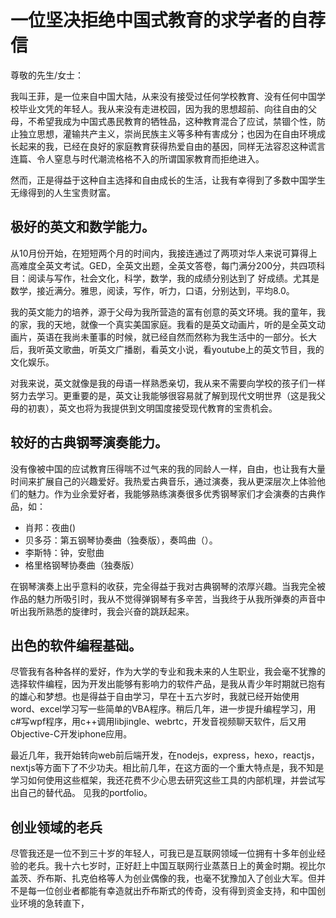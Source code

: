 # 一位坚决拒绝中国式教育的求学者的自荐信

尊敬的先生/女士：

我叫王菲，是一位来自中国大陆，从来没有接受过任何学校教育、没有任何中国学校毕业文凭的年轻人。我从来没有走进校园，因为我的思想超前、向往自由的父母，不希望我成为中国式愚民教育的牺牲品，这种教育混合了应试，禁锢个性，防止独立思想，灌输共产主义，崇尚民族主义等多种有害成分；也因为在自由环境成长起来的我，已经在良好的家庭教育获得热爱自由的基因，同样无法容忍这种谎言连篇、令人窒息与时代潮流格格不入的所谓国家教育而拒绝进入。

然而，正是得益于这种自主选择和自由成长的生活，让我有幸得到了多数中国学生无缘得到的人生宝贵财富。

## 极好的英文和数学能力。

从10月份开始，在短短两个月的时间内，我接连通过了两项对华人来说可算得上高难度全英文考试。GED，全英文出题，全英文答卷，每门满分200分，共四项科目：阅读与写作，社会文化，科学，数学，我的成绩分别达到了 好成绩。尤其是数学，接近满分。雅思，阅读，写作，听力，口语，分别达到，平均8.0。

我的英文能力的培养，源于父母为我所营造的富有创意的英文环境。我的童年，我的家，我的天地，就像一个真实美国家庭。我看的是英文动画片，听的是全英文动画片，英语在我尚未董事的时候，就已经自然而然称为我生活中的一部分。长大后，我听英文歌曲，听英文广播剧，看英文小说，看youtube上的英文节目，我的文化娱乐。

对我来说，英文就像是我的母语一样熟悉亲切，我从来不需要向学校的孩子们一样努力去学习。更重要的是，英文让我能够很容易就了解到现代文明世界（这是我父母的初衷），英文也将为我提供到文明国度接受现代教育的宝贵机会。

## 较好的古典钢琴演奏能力。

  没有像被中国的应试教育压得喘不过气来的我的同龄人一样，自由，也让我有大量时间来扩展自己的兴趣爱好。我热爱古典音乐，通过演奏，我从更深层次上体验他们的魅力。作为业余爱好者，我能够熟练演奏很多优秀钢琴家们才会演奏的古典作品，如：

  - 肖邦：夜曲()
  - 贝多芬：第五钢琴协奏曲（独奏版），奏鸣曲（）。
  - 李斯特：钟，安慰曲
  - 格里格钢琴协奏曲（独奏版）

  在钢琴演奏上出乎意料的收获，完全得益于我对古典钢琴的浓厚兴趣。当我完全被作品的魅力所吸引时，我从不觉得弹钢琴有多辛苦，当我终于从我所弹奏的声音中听出我所熟悉的旋律时，我会兴奋的跳跃起来。

## 出色的软件编程基础。

  尽管我有各种各样的爱好，作为大学的专业和我未来的人生职业，我会毫不犹豫的选择软件编程，因为开发出能够有影响力的软件产品，是我从青少年时期就已抱有的雄心和梦想。也是得益于自由学习，早在十五六岁时，我就已经开始使用word、excel学习写一些简单的VBA程序。稍后几年，进一步提升编程学习，用c#写wpf程序，用c++调用libjingle、webrtc，开发音视频聊天软件，后又用Objective-C开发iphone应用。

  最近几年，我开始转向web前后端开发，在nodejs，express，hexo，reactjs，nextjs等方面下了不少功夫。相比前几年，在这方面的一个重大特点是，我不知是学习如何使用这些框架，我还花费不少心思去研究这些工具的内部机理，并尝试写出自己的替代品。
  见我的portfolio。

## 创业领域的老兵

尽管我还是一位不到三十岁的年轻人，可我已是互联网领域一位拥有十多年创业经验的老兵。我十六七岁时，正好赶上中国互联网行业蒸蒸日上的黄金时期。视比尔盖茨、乔布斯、扎克伯格等人为创业偶像的我，也毫不犹豫加入了创业大军。但并不是每一位创业者都能有幸造就出乔布斯式的传奇，没有得到资金支持，和中国创业环境的急转直下，
